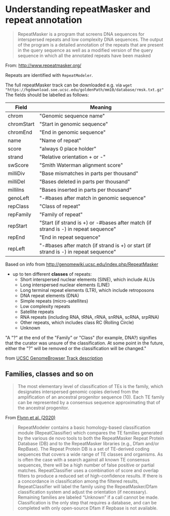 Understanding repeatMasker and repeat annotation
==================================================

>RepeatMasker is a program that screens DNA sequences for interspersed repeats and low complexity DNA sequences. The output of the program is a detailed annotation of the repeats that are present in the query sequence as well as a modified version of the query sequence in which all the annotated repeats have been masked

From: <http://www.repeatmasker.org/>

Repeats are identified with `RepeatModeler`.

The full repeatMasker track can be downloaded e.g. via `wget "https://hgdownload.soe.ucsc.edu/goldenPath/mm10/database/rmsk.txt.gz"`
The fields should be labelled as follows:

| Field | Meaning |
|-------|---------|
| chrom |    "Genomic sequence name" |
| chromStart |     "Start in genomic sequence" |
| chromEnd |      "End in genomic sequence" |
| name   |  "Name of repeat"|
| score |       "always 0 place holder"|
| strand |     "Relative orientation + or -"|
| swScore |       "Smith Waterman alignment score"|
| milliDiv|      "Base mismatches in parts per thousand"|
|milliDel |      "Bases deleted in parts per thousand"|
| milliIns |      "Bases inserted in parts per thousand"|
| genoLeft |      "-#bases after match in genomic sequence"|
| repClass |    "Class of repeat"|
|repFamily |   "Family of repeat"|
|repStart|       "Start (if strand is +) or -#bases after match (if strand is -) in repeat sequence"|
| repEnd|       "End in repeat sequence"|
| repLeft|        "-#bases after match (if strand is +) or start (if strand is -) in repeat sequence"|

Based on info from <http://genomewiki.ucsc.edu/index.php/RepeatMasker>

* up to ten different **classes** of repeats:
  * Short interspersed nuclear elements (SINE), which include ALUs
  * Long interspersed nuclear elements (LINE)
  * Long terminal repeat elements (LTR), which include retroposons
  * DNA repeat elements (DNA)
  * Simple repeats (micro-satellites)
  * Low complexity repeats
  * Satellite repeats
  * RNA repeats (including RNA, tRNA, rRNA, snRNA, scRNA, srpRNA)
  * Other repeats, which includes class RC (Rolling Circle)
  * Unknown

"A "?" at the end of the "Family" or "Class" (for example, DNA?) signifies that the curator was unsure of the classification. At some point in the future, either the "?" will be removed or the classification will be changed."

from [UCSC GenomeBrowser Track description](https://genome.ucsc.edu/cgi-bin/hgTables?db=hg19&hgta_group=rep&hgta_track=rmsk&hgta_table=rmsk&hgta_doSchema=describe+table+schema)

## Families, classes and so on

>The most elementary level of classification of TEs is the family, which designates interspersed genomic copies derived from the amplification of an ancestral progenitor sequence (10). Each TE family can be represented by a consensus sequence approximating that of the ancestral progenitor.

From [Flynn et al. (2020)](https://www.ncbi.nlm.nih.gov/pmc/articles/PMC7196820/)

>RepeatModeler contains a basic homology-based classification module (RepeatClassifier) which compares the TE families generated by the various de novo tools to both the RepeatMasker Repeat Protein Database (DB) and to the RepeatMasker libraries (e.g., Dfam and/or RepBase). The Repeat Protein DB is a set of TE-derived coding sequences that covers a wide range of TE classes and organisms. As is often the case with a search against all known TE consensus sequences, there will be a high number of false positive or partial matches. RepeatClassifier uses a combination of score and overlap filters to produce a reduced set of high-confidence results. If there is a concordance in classification among the filtered results, RepeatClassifier will label the family using the RepeatMasker/Dfam classification system and adjust the orientation (if necessary). Remaining families are labeled “Unknown” if a call cannot be made. Classification is the only step that requires a database, and can be completed with only open-source Dfam if Repbase is not available.
